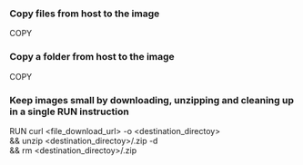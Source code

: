 ### Copy files from host to the image
COPY <src-path-on-host><dest-path-on-image>

### Copy a folder from host to the image
COPY <src-folder><srcdest-folder>

### Keep images small by downloading, unzipping and cleaning up in a single RUN instruction
RUN curl <file_download_url> -o <destination_directoy> \
&& unzip <destination_directoy>/<filename>.zip -d <unzipped-directory> \
&& rm <destination_directoy>/<filename>.zip